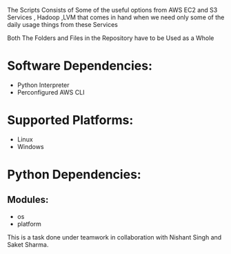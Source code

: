The Scripts Consists of Some of the useful options from AWS EC2  and S3 Services , Hadoop ,LVM that comes in hand when we need only some of the daily usage things from these Services

Both The Folders and Files in the Repository have to be Used as a Whole

# Software Dependencies: 
  - Python Interpreter
  - Perconfigured AWS CLI

# Supported Platforms:
  - Linux
  - Windows

# Python Dependencies:
## Modules:
   - os
   - platform

This is a task done under teamwork in collaboration with Nishant Singh and Saket Sharma.
